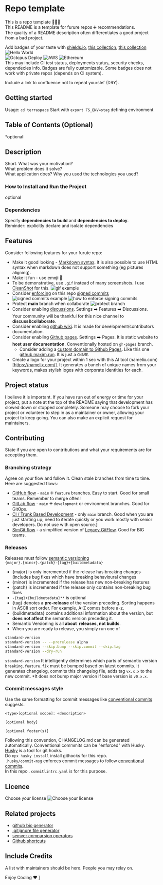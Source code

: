 # Repo template
This is a repo template 👨🏼‍🔬  
This README is a template for furure repos ➕ recommendations.  
The quality of a README description often differentiates a good project from a bad project.  

Add badges of your taste with [shields.io](https://shields.io/), [this collection](https://github.com/Ileriayo/markdown-badges), [this collection](https://ileriayo.github.io/markdown-badges/)  
![Hello World](https://img.shields.io/youtube/channel/subscribers/UCaBfu5WbxH97cJ38_KrSCfA?style=social)  
![Octopus Deploy](https://img.shields.io/badge/octopus%20deploy-0D80D8?style=for-the-badge&logo=octopusdeploy&logoColor=white)
![AWS](https://img.shields.io/badge/AWS-%23FF9900.svg?style=for-the-badge&logo=amazon-aws&logoColor=white)
![Ethereum](https://img.shields.io/badge/Ethereum-3C3C3D?style=for-the-badge&logo=Ethereum&logoColor=white)  
This may include CI test status, deployments status, security checks, dependecies info. Badges are fully customizable. Some badges does not work with private repos (depends on CI system).


Include a link to confluence not  to repeat yourslef (DRY).

## Getting started  
Usage:
`cd terraspace`
Start with `export TS_ENV=stag` defining environment

## Table of Contents (Optional)
*optional  

## Description
Short. 
What was your motivation?  
What problem does it solve?  
What application does?
Why you used the technologies you used?


### How to Install and Run the Project
optional

### Dependencies
Specify **dependencies to build** and **dependencies to deploy**.  
Reminder: explicitly declare and isolate dependencies


## Features
Consider following features for your furute repo:
- Make it good looking - [Markdown syntax](https://www.markdownguide.org/basic-syntax/). It is also possible to use HTML syntax when markdown does not support something (eg pictures aligning).
- Make it fun - use emoji 🥁
- To be demonstrative, use `.gif` instead of many screenshots. I use [CleanShot](https://cleanshot.com/) for this.
![gif example](https://public-bk-for-pics.s3.ca-central-1.amazonaws.com/git-template/CleanShot+2022-06-09+at+18.29.59.gif)
- Consider [enforcing](https://docs.github.com/en/repositories/configuring-branches-and-merges-in-your-repository/defining-the-mergeability-of-pull-requests/about-protected-branches#require-signed-commits) on this repo [signed commits](https://docs.github.com/en/authentication/managing-commit-signature-verification/about-commit-signature-verification)
![signed commits example](https://public-bk-for-pics.s3.ca-central-1.amazonaws.com/git-template/CleanShot+2022-06-09+at+17.39.02.jpg)
![how to enforce signing commits](https://public-bk-for-pics.s3.ca-central-1.amazonaws.com/git-template/CleanShot+2022-06-09+at+17.45.41.jpg)
- Protect **main** branch when collaborate
![protect branch](https://public-bk-for-pics.s3.ca-central-1.amazonaws.com/git-template/CleanShot+2022-06-09+at+17.49.55.jpg)
- Consider enabling [discussions](https://docs.github.com/en/discussions). Settings ➡️ Features ➡️ Discussions. Your community will be thankful for this nice channel to **discuss&collaborate**.
- Consider enabling [github wiki](https://docs.github.com/en/communities/documenting-your-project-with-wikis/about-wikis). It is made for development/contributors documentation. 
- Consider enabling [Github pages](https://pages.github.com/). Settings ➡️ Pages.  It is static website to **host user documentation**. Conventionally hosted on `gh-pages` branch.
    - Consider adding a [custom domain to Github Pages](https://docs.github.com/en/pages/configuring-a-custom-domain-for-your-github-pages-site/managing-a-custom-domain-for-your-github-pages-site#configuring-a-subdomain). Like this one [github.maxim.run](http://github.maxim.run/). It is just a `CNAME`.
- Create a logo for your project within 1 sec with this AI tool (namelix.com)[https://namelix.com/]. It generates a bunch of unique names from your keywords, makes stylish logos with corporate identities for each.


## Project status
I believe it is important.
If you have run out of energy or time for your project, put a note at the top of the README saying that development has slowed down or stopped completely. Someone may choose to fork your project or volunteer to step in as a maintainer or owner, allowing your project to keep going. You can also make an explicit request for maintainers.


## Contributing
State if you are open to contributions and what your requirements are for accepting them.
### Branching strategy
Agree on your flow and follow it. Clean stale branches from time to time.  
Here are suggested flows:
- [GitHub flow](https://docs.github.com/en/get-started/quickstart/github-flow) - `main` ➕ `feature` branches. Easy to start. Good for small teams. Remember to merge often!
- [GitLab flow](https://docs.gitlab.com/ee/topics/gitlab_flow.html) - `main` ➕ `development` or environment branches. Good for GitOps.
- [CI / Trunk Based Development](https://www.youtube.com/watch?v=v4Ijkq6Myfc) - only `main` branch. Good when you are just starting up, need to iterate quickly or you work mostly with senior developers. Do not use with open source.]
- [SimGit flow](https://levelup.gitconnected.com/better-git-branching-strategy-multi-apps-monorepos-and-multiple-teams-in-focus-cd17b56962f2) - a simplified version of [Legacy GitFlow](https://www.atlassian.com/git/tutorials/comparing-workflows/gitflow-workflow). Good for BIG teams.  

### Releases
Releases must follow [semantic versioning](https://semver.org/lang/uk/)  
`{major}.{minor}.{patch}-{tag}+{buildmetadata}`
-   {major} is only incremented if the release has breaking changes (includes bug fixes which have breaking behavioural changes
-   {minor} is incremented if the release has new non-breaking features
-   {patch} is incremented if the release only contains non-breaking bug fixes
- `-{tag}+{buildmetadata}**` is optional
-   {tag} denotes a **pre-release** of the version preceding. Sorting happens in ASCII sort order. For example, A-Z comes before a-z.
-   {buildmetadata} contains additional information about the version, but **does not affect** the semantic version preceding it.
- Semantic Versioning is all **about  releases, not builds**.
- When you are ready to release, you simply run one of 
```bash
standard-version 
standard-version -- --prerelease alpha
standard-version --skip.bump --skip.commit --skip.tag
standard-version --dry-run 
```
`standard-version`  It intelligently determines which parts of semantic version `breaking.feature.fix` must be bumped based on latest commits. It generates changelog, commits this changelog file, adds tag `vx.x.x` to the new commit.
*It does not bump major version if base version is `v0.x.x`.  



### Commit messages style
Use the same formatting for commit messages like [conventional commits](https://www.conventionalcommits.org/) suggests. 
```txt
<type>[optional scope]: <description>

[optional body]

[optional footer(s)]
```
Following this convention, CHANGELOG.md can be generated automatically.
Conventional commmits can be "enforced" with Husky. [Husky](https://typicode.github.io/husky/#/) is a tool for git hooks.     
Do `npx husky install` install githooks for this repo.  
`.husky/commit-msg` enforces commit messages to follow [conventional commits](https://www.conventionalcommits.org/en/v1.0.0/).  
In this repo `.commitlintrc.yaml` is for this purpose.





## Licence
Choose your license
![Choose your license](https://public-bk-for-pics.s3.ca-central-1.amazonaws.com/git-template/CleanShot+2022-06-09+at+19.31.21.gif)

## Related projects
- [github bio generator](https://rahuldkjain.github.io/gh-profile-readme-generator/)
- [.gitignore file generator](https://www.toptal.com/developers/gitignore/)
- [semver comparsion operators](https://github.com/Masterminds/semver)
- [Github shortcuts](https://docs.github.com/en/get-started/using-github/keyboard-shortcuts)

## Include Credits
A list with maintainers should be here. People you may relay on.  


Enjoy Coding ❤
]
